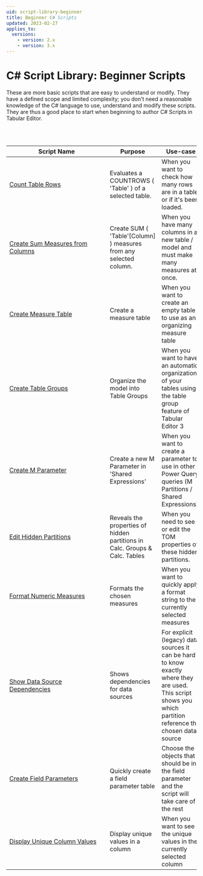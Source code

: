 ```yaml
---
uid: script-library-beginner
title: Beginner C# Scripts
updated: 2023-02-27
applies_to:
  versions:
    - version: 2.x
    - version: 3.x
---
```


# C# Script Library: Beginner Scripts

These are more basic scripts that are easy to understand or modify. They have a defined scope and limited complexity; you don't need a reasonable knowledge of the C# language to use, understand and modify these scripts. They are thus a good place to start when beginning to author C# Scripts in Tabular Editor.

<br>
<br>

| <div style="width:250px">Script Name</div>                                       | Purpose                                                                                                                                                  | Use-case                                                                                                                                                                                         |
| -------------------------------------------------------------------------------- | -------------------------------------------------------------------------------------------------------------------------------------------------------- | ------------------------------------------------------------------------------------------------------------------------------------------------------------------------------------------------ |
| [Count Table Rows](xref:script-count-rows)                                       | Evaluates a COUNTROWS ( 'Table' ) of a selected table.                                                                | When you want to check how many rows are in a table, or if it's been loaded.                                                                                                     |
| [Create Sum Measures from Columns](xref:script-create-sum-measures-from-columns) | Create SUM ( 'Table'[Column] ) measures from any selected column. | When you have many columns in a new table / model and must make many measures at once.                                                                                           |
| [Create Measure Table](xref:script-create-measure-table)                         | Create a measure table                                                                                                                                   | When you want to create an empty table to use as an organizing measure table                                                                                                                     |
| [Create Table Groups](xref:script-create-table-groups)                           | Organize the model into Table Groups                                                                                                                     | When you want to have an automatic organization of your tables using the table group feature of Tabular Editor 3                                                                                 |
| [Create M Parameter](xref:script-create-m-parameter)                             | Create a new M Parameter in 'Shared Expressions'                                                                                                         | When you want to create a parameter to use in other Power Query queries (M Partitions / Shared Expressions).                                                  |
| [Edit Hidden Partitions](xref:script-edit-hidden-partitions)                     | Reveals the properties of hidden partitions in Calc. Groups & Calc. Tables                           | When you need to see or edit the TOM properties of these hidden partitions.                                                                                                      |
| [Format Numeric Measures](xref:script-format-numeric-measures)                   | Formats the chosen measures                                                                                                                              | When you want to quickly apply a format string to the currently selected measures                                                                                                                |
| [Show Data Source Dependencies](xref:script-show-data-source-dependencies)       | Shows dependencies for data sources                                                                                                                      | For explicit (legacy) data sources it can be hard to know exactly where they are used. This script shows you which partition reference the chosen data source |
| [Create Field Parameters](xref:create-field-parameter)                           | Quickly create a field parameter table                                                                                                                   | Choose the objects that should be in the field parameter and the script will take care of the rest                                                                                               |
| [Display Unique Column Values](xref:script-display-unique-column-values)         | Display unique values in a column                                                                                                                        | When you want to see the unique values in the currently selected column                                                                                                                          |